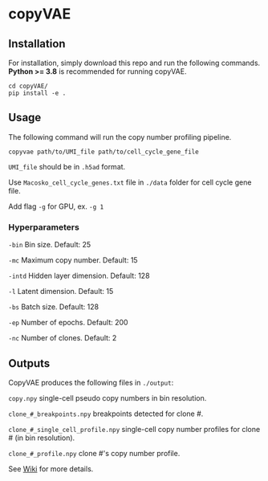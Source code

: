 # copyVAE

## Installation

For installation, simply download this repo and run the following commands. **Python >= 3.8** is recommended for running copyVAE.

    cd copyVAE/
    pip install -e .

## Usage

The following command will run the copy number profiling pipeline.

    copyvae path/to/UMI_file path/to/cell_cycle_gene_file

`UMI_file` should be in `.h5ad` format.

Use `Macosko_cell_cycle_genes.txt` file in `./data` folder for cell cycle gene file.

Add flag `-g` for GPU, ex. `-g 1`

### Hyperparameters
`-bin`  Bin size. Default: 25


`-mc` Maximum copy number. Default: 15

`-intd` Hidden layer dimension. Default: 128

`-l` Latent dimension. Default: 15

`-bs` Batch size. Default: 128

`-ep` Number of epochs. Default: 200

`-nc` Number of clones. Default: 2


## Outputs
CopyVAE produces the following files in `./output`:

`copy.npy` single-cell pseudo copy numbers in bin resolution.

`clone_#_breakpoints.npy` breakpoints detected for clone #. 

`clone_#_single_cell_profile.npy` single-cell copy number profiles for clone # (in bin resolution).

`clone_#_profile.npy`  clone #'s copy number profile.

See [Wiki](https://github.com/mandichen/copyVAE/wiki) for more details.

